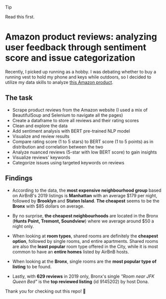> [!TIP]
> Read this first. 

# Amazon product reviews: analyzing user feedback through sentiment score and issue categorization

Recently, I picked up running as a hobby. I was debating whether to buy a running vest to hold my phone and keys while outdoors, so I decided to utilize my data skills to analyze [this Amazon product](https://www.amazon.com/Zelvot-Adjustable-Hydration-Breathable-Reflective/dp/B0D6YMKZ64/ref=cm_cr_arp_d_bdcrb_top?ie=UTF8). 

## The task

- Scrape product reviews from the Amazon website (I used a mix of BeautifulSoup and Selenium to navigate all the pages)
- Create a dataframe to store all reviews and their rating scores
- Clean and explore the data
- Add sentiment analysis with BERT pre-trained NLP model
- Visualize and review results 
- Compare rating score (1 to 5 stars) to BERT score (1 to 5 points) as in distribution and correlation between the two
- Analyze nuanced reviews (5-star with low BERT score) to gain insights
- Visualize reviews' keywords
- Categorize issues using targeted keywords on reviews

## Findings

- According to the data, the **most expensive neighbourhood group** based on AirBnB's 2019 listings is **Manhattan** with an average $179 per night, followed by **Brooklyn** and **Staten Island**. **The cheapest** seems to be the **Bronx** with $85 dollars on average.

- By no surprise, **the cheapest neighbourhoods** are located in the Bronx (**Hunts Point, Tremont, Soundview**) where we average around $50 a night only.

- When looking at **room types**, shared rooms are definitely the **cheapest option**, followed by single rooms, and entire apartments. Shared rooms are also the **least popular** room type offered in the City, while it is most common to have an **entire homes** listed by AirBnB hosts. 

- When looking at the **Bronx**, single rooms are the **most popular type of listing** to be found.

- Lastly, with **629 reviews** in 2019 only, Bronx's single *"Room near JFK Queen Bed"* is the **top reviewed listing** (id 9145202) by host Dona.

Thank you for checking out this repo! :star2: